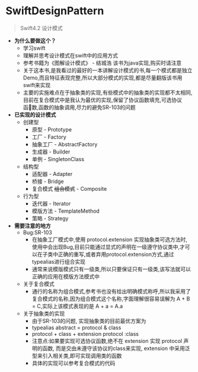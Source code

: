 # SwiftDesignPattern

>Swift4.2 设计模式 
>
*  **为什么要做这个？**  
	* 学习swift
	* 理解并思考设计模式在swift中的应用方式
	* 参考书籍为《图解设计模式》 - 结城浩 该书为java实现,购买时请注意
	* 关于这本书,是我看过的最好的一本讲解设计模式的书,每一个模式都是独立Demo,而且特征表现完整,所以大部分模式的实现,都是尽量翻版该书用swift来实现
	* 主要的实施难点在于抽象类的实现,有些模式中的抽象类的实现都不太相同,目前在复合模式中是我认为最优的实现,保留了协议函数填充,可选协议函数,函数的抽象调用,尽力的避免SR-103的问题
*  **已实现的设计模式**
	* 创建型 
		* 原型 - Prototype 
		* 工厂 - Factory 
		* 抽象工厂 - AbstractFactory 
		* 生成器 - Builder 
		* 单例 - SingletonClass
	* 结构型
		* 适配器 - Adapter
		* 桥接 - Bridge 
		* 复合模式 ~~组合模式~~ - Composite
	* 行为型
		* 迭代器 - Iterator
		* 模版方法 - TemplateMethod
		* 策略 - Strategy
*  **需要注意的地方**
	*  Bug:SR-103
		*  在抽象工厂模式中,使用 protocol.extension 实现抽象类可选方法时,使用中会出现Bug,目前只能通过显式的声明在一级遵守协议类中,才可以在子类中正确的重写,或者弃用protocol.extension方式,通过typealias进行组合实现
		*  通常来说模版模式只有一级类,所以只要保证只有一级类,该写法就可以正确的应用在模版方法模式中
	* 关于复合模式
		* 通行的名称为组合模式,参考书也没有给出明确模式称呼,所以我采用了复合模式的名称,因为组合模式这个名称,字面理解很容易误解为 A + B = C,实际上该模式表现的是 A + a = A.a
	* 关于抽象类的实现
		* 由于SR-103的问题, 实现抽象类的目前最优方案为 
		* typealias abstract = protocol & class
		* protocol + class + extension protocol :class
		* 注意点:如果要实现可选协议函数,绝不在 extension 实现 protocol 声明的函数, 而是交由未遵守该协议的class来实现, extension 中采用泛型来引入相关类,即可实现调用类的函数
		* 具体的实现可以参考复合模式的代码
> 
